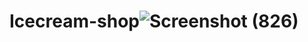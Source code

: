 # Icecream-shop![Screenshot (826)](https://user-images.githubusercontent.com/68995447/186442171-cd58b8fa-fd03-41e7-a473-36669c0270ab.png)
